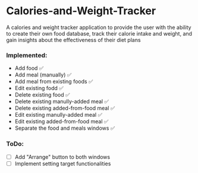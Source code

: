 # Calories-and-Weight-Tracker
A calories and weight tracker application to provide the user with the ability to create their own food database, track their calorie intake and weight, and gain insights about the effectiveness of their diet plans

### Implemented:
 - Add food ✅
 - Add meal (manually) ✅
 - Add meal from existing foods ✅
 - Edit existing fodd ✅
 - Delete existing food ✅
 - Delete existing manully-added meal ✅
 - Delete existing added-from-food meal ✅
 - Edit existing manully-added meal ✅
 - Edit existing added-from-food meal ✅
 - Separate the food and meals windows ✅
 
### ToDo:
 - [ ] Add "Arrange" button to both windows
 - [ ] Implement setting target functionalities